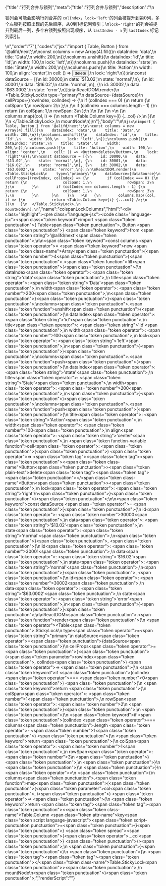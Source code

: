 {"title":"行列合并与锁列","meta":{"title":"行列合并与锁列","description":"\n<p>锁列会可能会影响行列合并的 <code>colIndex</code>，<code>lock=&#39;left&#39;</code>的列会被提升到第0列，多个左锁列按照出现的先后顺序，从0到1标记列索引；\n<code>lock=&#39;right&#39;</code>的列会被提升到最后一列，多个右锁列按照出现顺序，从 <code>lastIndex - n</code> 到 <code>lastIndex</code> 标记列索引。</p>\n","order":"7"},"codes":{"jsx":"import { Table, Button } from '@alifd/next';\n\nconst columns = new Array(4).fill({\n    dataIndex: 'data',\n    title: 'Data',\n    width: 200,\n});\ncolumns.unshift({\n    dataIndex: 'id',\n    title: 'Id',\n    width: 100,\n    lock: 'left',\n});\ncolumns.push({\n    dataIndex: 'state',\n    title: 'State',\n    width: 200,\n});\ncolumns.push({\n    title: 'Action',\n    width: 100,\n    align: 'center',\n    cell: () => <Button>delete</Button>,\n    lock: 'right'\n});\n\nconst dataSource = [{\n    id: 30000,\n    data: '$13.02',\n    state: 'normal',\n}, {\n    id: 30001,\n    data: '$16.02',\n    state: 'normal',\n}, {\n    id: 30002,\n    data: '$63.0002',\n    state: 'error',\n}];\n\nReactDOM.render(\n  <Table.StickyLock\n    type=\"primary\"\n    dataSource={dataSource}\n    cellProps={(rowIndex, colIndex) => {\n        if (colIndex === 0) {\n            return {\n                colSpan: 1,\n                rowSpan: 2\n            };\n        }\n        if (colIndex === columns.length - 1) {\n            return {\n                colSpan: 1,\n                rowSpan: 3\n            };\n        }\n      }\n    }\n   >\n   {\n        columns.map((col, i) => {\n            return <Table.Column key={i} {...col} />;\n        })\n   }\n  </Table.StickyLock>,\n  mountNode\n);\n"},"body":"\n\n````jsx\nimport { Table, Button } from '@alifd/next';\n\nconst columns = new Array(4).fill({\n    dataIndex: 'data',\n    title: 'Data',\n    width: 200,\n});\ncolumns.unshift({\n    dataIndex: 'id',\n    title: 'Id',\n    width: 100,\n    lock: 'left',\n});\ncolumns.push({\n    dataIndex: 'state',\n    title: 'State',\n    width: 200,\n});\ncolumns.push({\n    title: 'Action',\n    width: 100,\n    align: 'center',\n    cell: () => <Button>delete</Button>,\n    lock: 'right'\n});\n\nconst dataSource = [{\n    id: 30000,\n    data: '$13.02',\n    state: 'normal',\n}, {\n    id: 30001,\n    data: '$16.02',\n    state: 'normal',\n}, {\n    id: 30002,\n    data: '$63.0002',\n    state: 'error',\n}];\n\nReactDOM.render(\n  <Table.StickyLock\n    type=\"primary\"\n    dataSource={dataSource}\n    cellProps={(rowIndex, colIndex) => {\n        if (colIndex === 0) {\n            return {\n                colSpan: 1,\n                rowSpan: 2\n            };\n        }\n        if (colIndex === columns.length - 1) {\n            return {\n                colSpan: 1,\n                rowSpan: 3\n            };\n        }\n      }\n    }\n   >\n   {\n        columns.map((col, i) => {\n            return <Table.Column key={i} {...col} />;\n        })\n   }\n  </Table.StickyLock>,\n  mountNode\n);\n````","name":"colspanLockColumns","html":"<script>(function(){'use strict';\n\nvar _extends = Object.assign || function (target) { for (var i = 1; i < arguments.length; i++) { var source = arguments[i]; for (var key in source) { if (Object.prototype.hasOwnProperty.call(source, key)) { target[key] = source[key]; } } } return target; };\n\nvar _next = require('@alifd/next');\n\nvar columns = new Array(4).fill({\n    dataIndex: 'data',\n    title: 'Data',\n    width: 200\n});\ncolumns.unshift({\n    dataIndex: 'id',\n    title: 'Id',\n    width: 100,\n    lock: 'left'\n});\ncolumns.push({\n    dataIndex: 'state',\n    title: 'State',\n    width: 200\n});\ncolumns.push({\n    title: 'Action',\n    width: 100,\n    align: 'center',\n    cell: function cell() {\n        return React.createElement(\n            _next.Button,\n            null,\n            'delete'\n        );\n    },\n    lock: 'right'\n});\n\nvar dataSource = [{\n    id: 30000,\n    data: '$13.02',\n    state: 'normal'\n}, {\n    id: 30001,\n    data: '$16.02',\n    state: 'normal'\n}, {\n    id: 30002,\n    data: '$63.0002',\n    state: 'error'\n}];\n\nReactDOM.render(React.createElement(\n    _next.Table.StickyLock,\n    {\n        type: 'primary',\n        dataSource: dataSource,\n        cellProps: function cellProps(rowIndex, colIndex) {\n            if (colIndex === 0) {\n                return {\n                    colSpan: 1,\n                    rowSpan: 2\n                };\n            }\n            if (colIndex === columns.length - 1) {\n                return {\n                    colSpan: 1,\n                    rowSpan: 3\n                };\n            }\n        }\n    },\n    columns.map(function (col, i) {\n        return React.createElement(_next.Table.Column, _extends({ key: i }, col));\n    })\n), mountNode);})()</script><div class=\"highlight\"><pre class=\"language-jsx\"><code class=\"language-jsx\"><span class=\"token keyword\">import</span> <span class=\"token punctuation\">{</span> Table<span class=\"token punctuation\">,</span> Button <span class=\"token punctuation\">}</span> <span class=\"token keyword\">from</span> <span class=\"token string\">'@alifd/next'</span><span class=\"token punctuation\">;</span>\n\n<span class=\"token keyword\">const</span> columns <span class=\"token operator\">=</span> <span class=\"token keyword\">new</span> <span class=\"token class-name\">Array</span><span class=\"token punctuation\">(</span><span class=\"token number\">4</span><span class=\"token punctuation\">)</span><span class=\"token punctuation\">.</span><span class=\"token function\">fill</span><span class=\"token punctuation\">(</span><span class=\"token punctuation\">{</span>\n    dataIndex<span class=\"token operator\">:</span> <span class=\"token string\">'data'</span><span class=\"token punctuation\">,</span>\n    title<span class=\"token operator\">:</span> <span class=\"token string\">'Data'</span><span class=\"token punctuation\">,</span>\n    width<span class=\"token operator\">:</span> <span class=\"token number\">200</span><span class=\"token punctuation\">,</span>\n<span class=\"token punctuation\">}</span><span class=\"token punctuation\">)</span><span class=\"token punctuation\">;</span>\ncolumns<span class=\"token punctuation\">.</span><span class=\"token function\">unshift</span><span class=\"token punctuation\">(</span><span class=\"token punctuation\">{</span>\n    dataIndex<span class=\"token operator\">:</span> <span class=\"token string\">'id'</span><span class=\"token punctuation\">,</span>\n    title<span class=\"token operator\">:</span> <span class=\"token string\">'Id'</span><span class=\"token punctuation\">,</span>\n    width<span class=\"token operator\">:</span> <span class=\"token number\">100</span><span class=\"token punctuation\">,</span>\n    lock<span class=\"token operator\">:</span> <span class=\"token string\">'left'</span><span class=\"token punctuation\">,</span>\n<span class=\"token punctuation\">}</span><span class=\"token punctuation\">)</span><span class=\"token punctuation\">;</span>\ncolumns<span class=\"token punctuation\">.</span><span class=\"token function\">push</span><span class=\"token punctuation\">(</span><span class=\"token punctuation\">{</span>\n    dataIndex<span class=\"token operator\">:</span> <span class=\"token string\">'state'</span><span class=\"token punctuation\">,</span>\n    title<span class=\"token operator\">:</span> <span class=\"token string\">'State'</span><span class=\"token punctuation\">,</span>\n    width<span class=\"token operator\">:</span> <span class=\"token number\">200</span><span class=\"token punctuation\">,</span>\n<span class=\"token punctuation\">}</span><span class=\"token punctuation\">)</span><span class=\"token punctuation\">;</span>\ncolumns<span class=\"token punctuation\">.</span><span class=\"token function\">push</span><span class=\"token punctuation\">(</span><span class=\"token punctuation\">{</span>\n    title<span class=\"token operator\">:</span> <span class=\"token string\">'Action'</span><span class=\"token punctuation\">,</span>\n    width<span class=\"token operator\">:</span> <span class=\"token number\">100</span><span class=\"token punctuation\">,</span>\n    align<span class=\"token operator\">:</span> <span class=\"token string\">'center'</span><span class=\"token punctuation\">,</span>\n    <span class=\"token function-variable function\">cell</span><span class=\"token operator\">:</span> <span class=\"token punctuation\">(</span><span class=\"token punctuation\">)</span> <span class=\"token operator\">=></span> <span class=\"token tag\"><span class=\"token tag\"><span class=\"token punctuation\">&lt;</span><span class=\"token class-name\">Button</span></span><span class=\"token punctuation\">></span></span><span class=\"token plain-text\">delete</span><span class=\"token tag\"><span class=\"token tag\"><span class=\"token punctuation\">&lt;/</span><span class=\"token class-name\">Button</span></span><span class=\"token punctuation\">></span></span><span class=\"token punctuation\">,</span>\n    lock<span class=\"token operator\">:</span> <span class=\"token string\">'right'</span>\n<span class=\"token punctuation\">}</span><span class=\"token punctuation\">)</span><span class=\"token punctuation\">;</span>\n\n<span class=\"token keyword\">const</span> dataSource <span class=\"token operator\">=</span> <span class=\"token punctuation\">[</span><span class=\"token punctuation\">{</span>\n    id<span class=\"token operator\">:</span> <span class=\"token number\">30000</span><span class=\"token punctuation\">,</span>\n    data<span class=\"token operator\">:</span> <span class=\"token string\">'$13.02'</span><span class=\"token punctuation\">,</span>\n    state<span class=\"token operator\">:</span> <span class=\"token string\">'normal'</span><span class=\"token punctuation\">,</span>\n<span class=\"token punctuation\">}</span><span class=\"token punctuation\">,</span> <span class=\"token punctuation\">{</span>\n    id<span class=\"token operator\">:</span> <span class=\"token number\">30001</span><span class=\"token punctuation\">,</span>\n    data<span class=\"token operator\">:</span> <span class=\"token string\">'$16.02'</span><span class=\"token punctuation\">,</span>\n    state<span class=\"token operator\">:</span> <span class=\"token string\">'normal'</span><span class=\"token punctuation\">,</span>\n<span class=\"token punctuation\">}</span><span class=\"token punctuation\">,</span> <span class=\"token punctuation\">{</span>\n    id<span class=\"token operator\">:</span> <span class=\"token number\">30002</span><span class=\"token punctuation\">,</span>\n    data<span class=\"token operator\">:</span> <span class=\"token string\">'$63.0002'</span><span class=\"token punctuation\">,</span>\n    state<span class=\"token operator\">:</span> <span class=\"token string\">'error'</span><span class=\"token punctuation\">,</span>\n<span class=\"token punctuation\">}</span><span class=\"token punctuation\">]</span><span class=\"token punctuation\">;</span>\n\nReactDOM<span class=\"token punctuation\">.</span><span class=\"token function\">render</span><span class=\"token punctuation\">(</span>\n  <span class=\"token operator\">&lt;</span>Table<span class=\"token punctuation\">.</span>StickyLock\n    type<span class=\"token operator\">=</span><span class=\"token string\">\"primary\"</span>\n    dataSource<span class=\"token operator\">=</span><span class=\"token punctuation\">{</span>dataSource<span class=\"token punctuation\">}</span>\n    cellProps<span class=\"token operator\">=</span><span class=\"token punctuation\">{</span><span class=\"token punctuation\">(</span><span class=\"token parameter\">rowIndex<span class=\"token punctuation\">,</span> colIndex</span><span class=\"token punctuation\">)</span> <span class=\"token operator\">=></span> <span class=\"token punctuation\">{</span>\n        <span class=\"token keyword\">if</span> <span class=\"token punctuation\">(</span>colIndex <span class=\"token operator\">===</span> <span class=\"token number\">0</span><span class=\"token punctuation\">)</span> <span class=\"token punctuation\">{</span>\n            <span class=\"token keyword\">return</span> <span class=\"token punctuation\">{</span>\n                colSpan<span class=\"token operator\">:</span> <span class=\"token number\">1</span><span class=\"token punctuation\">,</span>\n                rowSpan<span class=\"token operator\">:</span> <span class=\"token number\">2</span>\n            <span class=\"token punctuation\">}</span><span class=\"token punctuation\">;</span>\n        <span class=\"token punctuation\">}</span>\n        <span class=\"token keyword\">if</span> <span class=\"token punctuation\">(</span>colIndex <span class=\"token operator\">===</span> columns<span class=\"token punctuation\">.</span>length <span class=\"token operator\">-</span> <span class=\"token number\">1</span><span class=\"token punctuation\">)</span> <span class=\"token punctuation\">{</span>\n            <span class=\"token keyword\">return</span> <span class=\"token punctuation\">{</span>\n                colSpan<span class=\"token operator\">:</span> <span class=\"token number\">1</span><span class=\"token punctuation\">,</span>\n                rowSpan<span class=\"token operator\">:</span> <span class=\"token number\">3</span>\n            <span class=\"token punctuation\">}</span><span class=\"token punctuation\">;</span>\n        <span class=\"token punctuation\">}</span>\n      <span class=\"token punctuation\">}</span>\n    <span class=\"token punctuation\">}</span>\n   <span class=\"token operator\">></span>\n   <span class=\"token punctuation\">{</span>\n        columns<span class=\"token punctuation\">.</span><span class=\"token function\">map</span><span class=\"token punctuation\">(</span><span class=\"token punctuation\">(</span><span class=\"token parameter\">col<span class=\"token punctuation\">,</span> i</span><span class=\"token punctuation\">)</span> <span class=\"token operator\">=></span> <span class=\"token punctuation\">{</span>\n            <span class=\"token keyword\">return</span> <span class=\"token tag\"><span class=\"token tag\"><span class=\"token punctuation\">&lt;</span><span class=\"token class-name\">Table.Column</span></span> <span class=\"token attr-name\">key</span><span class=\"token script language-javascript\"><span class=\"token script-punctuation punctuation\">=</span><span class=\"token punctuation\">{</span>i<span class=\"token punctuation\">}</span></span> <span class=\"token spread\"><span class=\"token punctuation\">{</span><span class=\"token operator\">...</span>col<span class=\"token punctuation\">}</span></span> <span class=\"token punctuation\">/></span></span><span class=\"token punctuation\">;</span>\n        <span class=\"token punctuation\">}</span><span class=\"token punctuation\">)</span>\n   <span class=\"token punctuation\">}</span>\n  <span class=\"token tag\"><span class=\"token tag\"><span class=\"token punctuation\">&lt;/</span><span class=\"token class-name\">Table.StickyLock</span></span><span class=\"token punctuation\">></span></span><span class=\"token punctuation\">,</span>\n  mountNode\n<span class=\"token punctuation\">)</span><span class=\"token punctuation\">;</span></code></pre></div>","renderScript":"<script>(function(){'use strict';\n\nvar _createClass = function () { function defineProperties(target, props) { for (var i = 0; i < props.length; i++) { var descriptor = props[i]; descriptor.enumerable = descriptor.enumerable || false; descriptor.configurable = true; if (\"value\" in descriptor) descriptor.writable = true; Object.defineProperty(target, descriptor.key, descriptor); } } return function (Constructor, protoProps, staticProps) { if (protoProps) defineProperties(Constructor.prototype, protoProps); if (staticProps) defineProperties(Constructor, staticProps); return Constructor; }; }();\n\nvar _extends = Object.assign || function (target) { for (var i = 1; i < arguments.length; i++) { var source = arguments[i]; for (var key in source) { if (Object.prototype.hasOwnProperty.call(source, key)) { target[key] = source[key]; } } } return target; };\n\nvar _reactLive = require('react-live');\n\nvar _next = require('@alifd/next');\n\nfunction _classCallCheck(instance, Constructor) { if (!(instance instanceof Constructor)) { throw new TypeError(\"Cannot call a class as a function\"); } }\n\nfunction _possibleConstructorReturn(self, call) { if (!self) { throw new ReferenceError(\"this hasn't been initialised - super() hasn't been called\"); } return call && (typeof call === \"object\" || typeof call === \"function\") ? call : self; }\n\nfunction _inherits(subClass, superClass) { if (typeof superClass !== \"function\" && superClass !== null) { throw new TypeError(\"Super expression must either be null or a function, not \" + typeof superClass); } subClass.prototype = Object.create(superClass && superClass.prototype, { constructor: { value: subClass, enumerable: false, writable: true, configurable: true } }); if (superClass) Object.setPrototypeOf ? Object.setPrototypeOf(subClass, superClass) : subClass.__proto__ = superClass; }\n\nwindow.demoNames.push('colspanLockColumns');\n\n\nwindow.colspanLockColumnsRenderScript = function colspanLockColumnsRenderScript(liveDemo) {\n    var mountNode = document.getElementById('colspanLockColumns-mount');\n    if (liveDemo === \"false\") {\n        document.getElementById('colspanLockColumns-body').innerHTML = '<pre class=\"language-jsx\"><code class=\"language-jsx\"><span class=\"token keyword\">import</span> <span class=\"token punctuation\">{</span> Table<span class=\"token punctuation\">,</span> Button <span class=\"token punctuation\">}</span> <span class=\"token keyword\">from</span> <span class=\"token string\">\\'@alifd/next\\'</span><span class=\"token punctuation\">;</span>\\n\\n<span class=\"token keyword\">const</span> columns <span class=\"token operator\">=</span> <span class=\"token keyword\">new</span> <span class=\"token class-name\">Array</span><span class=\"token punctuation\">(</span><span class=\"token number\">4</span><span class=\"token punctuation\">)</span><span class=\"token punctuation\">.</span><span class=\"token function\">fill</span><span class=\"token punctuation\">(</span><span class=\"token punctuation\">{</span>\\n    dataIndex<span class=\"token operator\">:</span> <span class=\"token string\">\\'data\\'</span><span class=\"token punctuation\">,</span>\\n    title<span class=\"token operator\">:</span> <span class=\"token string\">\\'Data\\'</span><span class=\"token punctuation\">,</span>\\n    width<span class=\"token operator\">:</span> <span class=\"token number\">200</span><span class=\"token punctuation\">,</span>\\n<span class=\"token punctuation\">}</span><span class=\"token punctuation\">)</span><span class=\"token punctuation\">;</span>\\ncolumns<span class=\"token punctuation\">.</span><span class=\"token function\">unshift</span><span class=\"token punctuation\">(</span><span class=\"token punctuation\">{</span>\\n    dataIndex<span class=\"token operator\">:</span> <span class=\"token string\">\\'id\\'</span><span class=\"token punctuation\">,</span>\\n    title<span class=\"token operator\">:</span> <span class=\"token string\">\\'Id\\'</span><span class=\"token punctuation\">,</span>\\n    width<span class=\"token operator\">:</span> <span class=\"token number\">100</span><span class=\"token punctuation\">,</span>\\n    lock<span class=\"token operator\">:</span> <span class=\"token string\">\\'left\\'</span><span class=\"token punctuation\">,</span>\\n<span class=\"token punctuation\">}</span><span class=\"token punctuation\">)</span><span class=\"token punctuation\">;</span>\\ncolumns<span class=\"token punctuation\">.</span><span class=\"token function\">push</span><span class=\"token punctuation\">(</span><span class=\"token punctuation\">{</span>\\n    dataIndex<span class=\"token operator\">:</span> <span class=\"token string\">\\'state\\'</span><span class=\"token punctuation\">,</span>\\n    title<span class=\"token operator\">:</span> <span class=\"token string\">\\'State\\'</span><span class=\"token punctuation\">,</span>\\n    width<span class=\"token operator\">:</span> <span class=\"token number\">200</span><span class=\"token punctuation\">,</span>\\n<span class=\"token punctuation\">}</span><span class=\"token punctuation\">)</span><span class=\"token punctuation\">;</span>\\ncolumns<span class=\"token punctuation\">.</span><span class=\"token function\">push</span><span class=\"token punctuation\">(</span><span class=\"token punctuation\">{</span>\\n    title<span class=\"token operator\">:</span> <span class=\"token string\">\\'Action\\'</span><span class=\"token punctuation\">,</span>\\n    width<span class=\"token operator\">:</span> <span class=\"token number\">100</span><span class=\"token punctuation\">,</span>\\n    align<span class=\"token operator\">:</span> <span class=\"token string\">\\'center\\'</span><span class=\"token punctuation\">,</span>\\n    <span class=\"token function-variable function\">cell</span><span class=\"token operator\">:</span> <span class=\"token punctuation\">(</span><span class=\"token punctuation\">)</span> <span class=\"token operator\">=></span> <span class=\"token tag\"><span class=\"token tag\"><span class=\"token punctuation\">&lt;</span><span class=\"token class-name\">Button</span></span><span class=\"token punctuation\">></span></span><span class=\"token plain-text\">delete</span><span class=\"token tag\"><span class=\"token tag\"><span class=\"token punctuation\">&lt;/</span><span class=\"token class-name\">Button</span></span><span class=\"token punctuation\">></span></span><span class=\"token punctuation\">,</span>\\n    lock<span class=\"token operator\">:</span> <span class=\"token string\">\\'right\\'</span>\\n<span class=\"token punctuation\">}</span><span class=\"token punctuation\">)</span><span class=\"token punctuation\">;</span>\\n\\n<span class=\"token keyword\">const</span> dataSource <span class=\"token operator\">=</span> <span class=\"token punctuation\">[</span><span class=\"token punctuation\">{</span>\\n    id<span class=\"token operator\">:</span> <span class=\"token number\">30000</span><span class=\"token punctuation\">,</span>\\n    data<span class=\"token operator\">:</span> <span class=\"token string\">\\'{dollar}13.02\\'</span><span class=\"token punctuation\">,</span>\\n    state<span class=\"token operator\">:</span> <span class=\"token string\">\\'normal\\'</span><span class=\"token punctuation\">,</span>\\n<span class=\"token punctuation\">}</span><span class=\"token punctuation\">,</span> <span class=\"token punctuation\">{</span>\\n    id<span class=\"token operator\">:</span> <span class=\"token number\">30001</span><span class=\"token punctuation\">,</span>\\n    data<span class=\"token operator\">:</span> <span class=\"token string\">\\'{dollar}16.02\\'</span><span class=\"token punctuation\">,</span>\\n    state<span class=\"token operator\">:</span> <span class=\"token string\">\\'normal\\'</span><span class=\"token punctuation\">,</span>\\n<span class=\"token punctuation\">}</span><span class=\"token punctuation\">,</span> <span class=\"token punctuation\">{</span>\\n    id<span class=\"token operator\">:</span> <span class=\"token number\">30002</span><span class=\"token punctuation\">,</span>\\n    data<span class=\"token operator\">:</span> <span class=\"token string\">\\'{dollar}63.0002\\'</span><span class=\"token punctuation\">,</span>\\n    state<span class=\"token operator\">:</span> <span class=\"token string\">\\'error\\'</span><span class=\"token punctuation\">,</span>\\n<span class=\"token punctuation\">}</span><span class=\"token punctuation\">]</span><span class=\"token punctuation\">;</span>\\n\\nReactDOM<span class=\"token punctuation\">.</span><span class=\"token function\">render</span><span class=\"token punctuation\">(</span>\\n  <span class=\"token operator\">&lt;</span>Table<span class=\"token punctuation\">.</span>StickyLock\\n    type<span class=\"token operator\">=</span><span class=\"token string\">\"primary\"</span>\\n    dataSource<span class=\"token operator\">=</span><span class=\"token punctuation\">{</span>dataSource<span class=\"token punctuation\">}</span>\\n    cellProps<span class=\"token operator\">=</span><span class=\"token punctuation\">{</span><span class=\"token punctuation\">(</span><span class=\"token parameter\">rowIndex<span class=\"token punctuation\">,</span> colIndex</span><span class=\"token punctuation\">)</span> <span class=\"token operator\">=></span> <span class=\"token punctuation\">{</span>\\n        <span class=\"token keyword\">if</span> <span class=\"token punctuation\">(</span>colIndex <span class=\"token operator\">===</span> <span class=\"token number\">0</span><span class=\"token punctuation\">)</span> <span class=\"token punctuation\">{</span>\\n            <span class=\"token keyword\">return</span> <span class=\"token punctuation\">{</span>\\n                colSpan<span class=\"token operator\">:</span> <span class=\"token number\">1</span><span class=\"token punctuation\">,</span>\\n                rowSpan<span class=\"token operator\">:</span> <span class=\"token number\">2</span>\\n            <span class=\"token punctuation\">}</span><span class=\"token punctuation\">;</span>\\n        <span class=\"token punctuation\">}</span>\\n        <span class=\"token keyword\">if</span> <span class=\"token punctuation\">(</span>colIndex <span class=\"token operator\">===</span> columns<span class=\"token punctuation\">.</span>length <span class=\"token operator\">-</span> <span class=\"token number\">1</span><span class=\"token punctuation\">)</span> <span class=\"token punctuation\">{</span>\\n            <span class=\"token keyword\">return</span> <span class=\"token punctuation\">{</span>\\n                colSpan<span class=\"token operator\">:</span> <span class=\"token number\">1</span><span class=\"token punctuation\">,</span>\\n                rowSpan<span class=\"token operator\">:</span> <span class=\"token number\">3</span>\\n            <span class=\"token punctuation\">}</span><span class=\"token punctuation\">;</span>\\n        <span class=\"token punctuation\">}</span>\\n      <span class=\"token punctuation\">}</span>\\n    <span class=\"token punctuation\">}</span>\\n   <span class=\"token operator\">></span>\\n   <span class=\"token punctuation\">{</span>\\n        columns<span class=\"token punctuation\">.</span><span class=\"token function\">map</span><span class=\"token punctuation\">(</span><span class=\"token punctuation\">(</span><span class=\"token parameter\">col<span class=\"token punctuation\">,</span> i</span><span class=\"token punctuation\">)</span> <span class=\"token operator\">=></span> <span class=\"token punctuation\">{</span>\\n            <span class=\"token keyword\">return</span> <span class=\"token tag\"><span class=\"token tag\"><span class=\"token punctuation\">&lt;</span><span class=\"token class-name\">Table.Column</span></span> <span class=\"token attr-name\">key</span><span class=\"token script language-javascript\"><span class=\"token script-punctuation punctuation\">=</span><span class=\"token punctuation\">{</span>i<span class=\"token punctuation\">}</span></span> <span class=\"token spread\"><span class=\"token punctuation\">{</span><span class=\"token operator\">...</span>col<span class=\"token punctuation\">}</span></span> <span class=\"token punctuation\">/></span></span><span class=\"token punctuation\">;</span>\\n        <span class=\"token punctuation\">}</span><span class=\"token punctuation\">)</span>\\n   <span class=\"token punctuation\">}</span>\\n  <span class=\"token tag\"><span class=\"token tag\"><span class=\"token punctuation\">&lt;/</span><span class=\"token class-name\">Table.StickyLock</span></span><span class=\"token punctuation\">></span></span><span class=\"token punctuation\">,</span>\\n  mountNode\\n<span class=\"token punctuation\">)</span><span class=\"token punctuation\">;</span>\\n</code></pre>\\n'.replace(/{backquote}/g, '`').replace(/{dollar}/g, '$');\n\n        var columns = new Array(4).fill({\n            dataIndex: 'data',\n            title: 'Data',\n            width: 200\n        });\n        columns.unshift({\n            dataIndex: 'id',\n            title: 'Id',\n            width: 100,\n            lock: 'left'\n        });\n        columns.push({\n            dataIndex: 'state',\n            title: 'State',\n            width: 200\n        });\n        columns.push({\n            title: 'Action',\n            width: 100,\n            align: 'center',\n            cell: function cell() {\n                return React.createElement(\n                    _next.Button,\n                    null,\n                    'delete'\n                );\n            },\n            lock: 'right'\n        });\n\n        var dataSource = [{\n            id: 30000,\n            data: '$13.02',\n            state: 'normal'\n        }, {\n            id: 30001,\n            data: '$16.02',\n            state: 'normal'\n        }, {\n            id: 30002,\n            data: '$63.0002',\n            state: 'error'\n        }];\n\n        ReactDOM.render(React.createElement(\n            _next.Table.StickyLock,\n            {\n                type: 'primary',\n                dataSource: dataSource,\n                cellProps: function cellProps(rowIndex, colIndex) {\n                    if (colIndex === 0) {\n                        return {\n                            colSpan: 1,\n                            rowSpan: 2\n                        };\n                    }\n                    if (colIndex === columns.length - 1) {\n                        return {\n                            colSpan: 1,\n                            rowSpan: 3\n                        };\n                    }\n                }\n            },\n            columns.map(function (col, i) {\n                return React.createElement(_next.Table.Column, _extends({ key: i }, col));\n            })\n        ), mountNode);\n\n        return;\n    }\n\n    var colspanLockColumnsLiveScript = 'const columns = new Array(4).fill({\\n  dataIndex: \"data\",\\n  title: \"Data\",\\n  width: 200\\n});\\ncolumns.unshift({\\n  dataIndex: \"id\",\\n  title: \"Id\",\\n  width: 100,\\n  lock: \"left\"\\n});\\ncolumns.push({\\n  dataIndex: \"state\",\\n  title: \"State\",\\n  width: 200\\n});\\ncolumns.push({\\n  title: \"Action\",\\n  width: 100,\\n  align: \"center\",\\n  cell: () => <Button>delete</Button>,\\n  lock: \"right\"\\n});\\n\\nconst dataSource = [\\n  {\\n    id: 30000,\\n    data: \"$13.02\",\\n    state: \"normal\"\\n  },\\n  {\\n    id: 30001,\\n    data: \"$16.02\",\\n    state: \"normal\"\\n  },\\n  {\\n    id: 30002,\\n    data: \"$63.0002\",\\n    state: \"error\"\\n  }\\n];\\n\\nReactDOM.render(\\n  <Table.StickyLock\\n    type=\"primary\"\\n    dataSource={dataSource}\\n    cellProps={(rowIndex, colIndex) => {\\n      if (colIndex === 0) {\\n        return {\\n          colSpan: 1,\\n          rowSpan: 2\\n        };\\n      }\\n      if (colIndex === columns.length - 1) {\\n        return {\\n          colSpan: 1,\\n          rowSpan: 3\\n        };\\n      }\\n    }}\\n  >\\n    {columns.map((col, i) => {\\n      return <Table.Column key={i} {...col} />;\\n    })}\\n  </Table.StickyLock>,\\n  mountNode\\n);';\n    var emptyTheme = {\n        plain: {},\n        styles: [{\n            types: [],\n            styles: {}\n        }]\n    };\n\n    function renderAfter() {\n        ReactDOM.render(React.createElement(\n            _next.Balloon.Tooltip,\n            {\n                align: 't',\n                style: { maxWidth: 320 },\n                trigger: React.createElement('div', {\n                    dangerouslySetInnerHTML: {\n                        __html: '<pre class=\"language-jsx\"><code class=\"language-jsx\"><span class=\"token keyword\">import</span> <span class=\"token punctuation\">{</span> Table<span class=\"token punctuation\">,</span> Button <span class=\"token punctuation\">}</span> <span class=\"token keyword\">from</span> <span class=\"token string\">\\'@alifd/next\\'</span><span class=\"token punctuation\">;</span>\\n</code></pre>\\n'\n                    }\n                })\n            },\n            '\\u7F16\\u8F91\\u6A21\\u5F0F\\u6682\\u4E0D\\u652F\\u6301\\u4FEE\\u6539\\u4F9D\\u8D56\\u5F15\\u5165'\n        ), document.getElementById('colspanLockColumns-live-import'));\n    }\n\n    var LiveRenderer = function (_React$Component) {\n        _inherits(LiveRenderer, _React$Component);\n\n        function LiveRenderer(props) {\n            _classCallCheck(this, LiveRenderer);\n\n            var _this = _possibleConstructorReturn(this, (LiveRenderer.__proto__ || Object.getPrototypeOf(LiveRenderer)).call(this, props));\n\n            _this.onBlur = function () {\n                var time = new Date().getTime();\n                window.top.postMessage({\n                    type: 'ReactLiveEdit',\n                    from: 'demo',\n                    body: { name: 'colspanLockColumns', component: 'Table', time: time }\n                }, '*');\n            };\n\n            return _this;\n        }\n\n        _createClass(LiveRenderer, [{\n            key: 'componentDidMount',\n            value: function componentDidMount() {\n                renderAfter();\n            }\n        }, {\n            key: 'render',\n            value: function render() {\n                return React.createElement(\n                    _reactLive.LiveProvider,\n                    {\n                        code: colspanLockColumnsLiveScript,\n                        scope: { Table: _next.Table, Button: _next.Button, mountNode: mountNode },\n                        noInline: true },\n                    React.createElement(\n                        'div',\n                        { id: 'colspanLockColumns-live-editor' },\n                        React.createElement(_reactLive.LiveError, { id: 'colspanLockColumns-live-error', className: 'react-live-error' }),\n                        React.createElement('div', { id: 'colspanLockColumns-live-import' }),\n                        React.createElement(\n                            'div',\n                            { id: 'colspanLockColumns-live-body', className: 'react-live-body' },\n                            React.createElement(_reactLive.LiveEditor, { theme: emptyTheme, onBlur: this.onBlur })\n                        ),\n                        React.createElement('div', { id: 'colspanLockColumns-live-css' })\n                    ),\n                    React.createElement(_reactLive.LivePreview, null)\n                );\n            }\n        }]);\n\n        return LiveRenderer;\n    }(React.Component);\n\n    ReactDOM.render(React.createElement(LiveRenderer, null), document.getElementById('colspanLockColumns-body'));\n    return;\n};\n\nwindow.renderFuncs.push(colspanLockColumnsRenderScript);\n\nfunction onRiddleOrCodePenClick(type) {\n    var time = new Date().getTime();\n    window.top.postMessage({\n        type: 'RiddleOrCodePenClick',\n        from: 'demo',\n        body: { name: 'colspanLockColumns', component: 'Table', type: type, time: time }\n    }, '*');\n}\nReactDOM.render(React.createElement(\n    _next.Balloon.Tooltip,\n    {\n        align: 'b',\n        style: { maxWidth: 400 },\n        trigger: React.createElement(\n            'span',\n            { role: 'img', className: 'op-icon', onClick: function onClick() {\n                    return onRiddleOrCodePenClick('CodePen');\n                } },\n            React.createElement(\n                'svg',\n                { viewBox: '0 0 20 20', fill: 'currentColor' },\n                React.createElement('path', {\n                    d: 'M17.7207447,7.0537234 L10.2739362,2.0893617 C10.0952128,1.97021277 9.86223404,1.97021277 9.68404255,2.0893617 L2.23723404,7.0537234 C2.0893617,7.15212766 2.00053191,7.31861702 2.00053191,7.4962766 L2.00053191,12.4606383 C2.00053191,12.6382979 2.0893617,12.8047872 2.23723404,12.9031915 L9.68404255,17.8675532 C9.77340426,17.9271277 9.87606383,17.9569149 9.97925532,17.9569149 C10.0824468,17.9569149 10.1851064,17.9271277 10.2744681,17.8675532 L17.7212766,12.9031915 C17.8691489,12.8047872 17.9579787,12.6382979 17.9579787,12.4606383 L17.9579787,7.4962766 C17.9579787,7.31861702 17.8691489,7.15212766 17.7212766,7.0537234 L17.7207447,7.0537234 Z M9.9787234,11.8218085 L7.2143617,9.9787234 L9.9787234,8.1356383 L12.7430851,9.9787234 L9.9787234,11.8218085 Z M10.5106383,7.21170213 L10.5106383,3.52553191 L16.4664894,7.4962766 L13.7021277,9.3393617 L10.5106383,7.21170213 Z M9.44680851,7.21170213 L6.25531915,9.3393617 L3.49095745,7.4962766 L9.44680851,3.52553191 L9.44680851,7.21170213 Z M5.2962766,9.9787234 L3.06382979,11.4670213 L3.06382979,8.49042553 L5.2962766,9.9787234 Z M6.25531915,10.6180851 L9.44680851,12.7457447 L9.44680851,16.4319149 L3.49095745,12.4611702 L6.25531915,10.6180851 Z M10.5106383,12.7457447 L13.7021277,10.6180851 L16.4664894,12.4611702 L10.5106383,16.4319149 L10.5106383,12.7457447 Z M14.6611702,9.9787234 L16.893617,8.49042553 L16.893617,11.4670213 L14.6611702,9.9787234 Z' })\n            )\n        ) },\n    React.createElement(\n        'span',\n        null,\n        '\\u5728CodePen\\u4E2D\\u6253\\u5F00'\n    )\n), document.getElementById('colspanLockColumns-CodePen'));\nReactDOM.render(React.createElement(\n    _next.Balloon.Tooltip,\n    {\n        align: 'b',\n        style: { maxWidth: 400 },\n        trigger: React.createElement(\n            'span',\n            { role: 'img', className: 'op-icon', onClick: function onClick() {\n                    return onRiddleOrCodePenClick('Riddle');\n                } },\n            React.createElement(\n                'svg',\n                { viewBox: '0 0 20 20', fill: 'currentColor' },\n                React.createElement('path', {\n                    d: 'M12.0135981,2 C14.9585189,2 17.345849,4.38716704 17.345849,7.33333333 C17.345849,9.38478693 16.1882418,11.1657179 14.4903288,12.0578577 L17.2084049,16.7658872 C17.2378708,16.8169235 17.2591949,16.8704263 17.2727803,16.9248914 C17.3474476,17.0262914 17.3916465,17.1520943 17.3916465,17.2882205 C17.3916465,17.628088 17.1161295,17.9036051 16.7762619,17.9036051 L2.81174505,17.9048498 C2.75007855,17.9255976 2.68404472,17.9368421 2.61538462,17.9368421 C2.27551708,17.9368421 2,17.661325 2,17.3214575 L2,4.90050552 C2,4.44767651 2.36696407,4.08058607 2.8201909,4.08058607 L2.8201909,4.08058607 L4.598,4.08 L4.59829061,3.64037695 C4.59829061,2.78210363 5.25867561,2.07778272 6.09736436,2.00602116 L6.23871411,2 Z M11.9839597,3.23076923 L6.23745245,3.23076923 C6.01143198,3.23076923 5.82905984,3.41419855 5.82905984,3.64047008 L5.82905984,3.64047008 L5.829,4.08 L11.5615101,4.08058607 C13.3089935,4.08058607 14.7370181,5.4476011 14.8334247,7.17082808 L14.8386124,7.35677655 C14.8386124,9.16616658 13.3721154,10.632967 11.5615101,10.632967 L11.5615101,10.632967 L10.299,10.632 L12.6155561,14.6429723 C12.7020335,14.7927556 12.7183875,14.9637818 12.6748043,15.1180362 C12.6779184,15.1342067 12.6786336,15.1513556 12.6786336,15.1686715 C12.6786336,15.508539 12.4031165,15.7840561 12.063249,15.7840561 L5.39477011,15.7840561 C5.33908357,15.7840561 5.28512459,15.7766596 5.23382202,15.7627953 L5.21367522,15.7639098 L5.21367522,15.7639098 C4.87380768,15.7639098 4.59829061,15.4883927 4.59829061,15.1485252 L4.598,5.323 L3.23076923,5.32307709 L3.23,16.672 L15.733,16.672 L13.0769083,12.0713449 C12.9069827,11.7770252 13.0078241,11.40068 13.3021438,11.2307544 C13.3538063,11.200927 13.4079962,11.1794424 13.4631533,11.1658825 C14.9972153,10.5673738 16.0854701,9.07745387 16.0854701,7.33333333 C16.0854701,5.06705157 14.2491614,3.23076923 11.9839597,3.23076923 L11.9839597,3.23076923 Z M11.7212434,5.32867389 L11.5688942,5.32307709 L5.829,5.323 L5.82905984,11.0261966 C5.82905984,11.0464748 5.83052125,11.0664018 5.83334393,11.0858783 L5.84579569,11.1428571 L5.829,11.142 L5.829,14.553 L11.142,14.553 L8.71393544,10.3467056 C8.54400168,10.0523717 8.64484792,9.67600839 8.93918185,9.50607462 C9.01663814,9.46135521 9.09977514,9.43538787 9.18333591,9.42676402 L9.18350929,9.40512829 L11.5688942,9.40512829 C12.6982428,9.40512829 13.6102561,8.49132999 13.6102561,7.36410269 C13.6102561,6.23662753 12.6963072,5.32307709 11.5688942,5.32307709 Z' })\n            )\n        ) },\n    React.createElement(\n        'span',\n        null,\n        '\\u5728Riddle\\u4E2D\\u6253\\u5F00'\n    )\n), document.getElementById('colspanLockColumns-Riddle'));\nReactDOM.render(React.createElement(\n    _next.Balloon.Tooltip,\n    {\n        align: 'b',\n        style: { maxWidth: 320 },\n        trigger: React.createElement(\n            'span',\n            { className: 'code-box-code-action', onClick: function onClick() {\n                    _next.Message.success('复制成功');\n                } },\n            React.createElement(\n                'svg',\n                { viewBox: '0 0 20 20', focusable: 'false', 'data-icon': 'snippets', width: '20px', height: '20px', fill: 'currentColor', 'aria-hidden': 'true' },\n                React.createElement('path', { d: 'M15,5 L15,18 L2,18 L2,5 L15,5 Z M14,6 L3,6 L3,17 L14,17 L14,6 Z M18,2 L18,15 L16,15 L16,13.999 L17,14 L17,3 L6,3 L6,4 L5,4 L5,2 L18,2 Z M9,8 L9,11 L12,11 L12,12 L9,12 L9,15 L8,15 L8,12 L5,12 L5,11 L8,11 L8,8 L9,8 Z' })\n            )\n        )\n    },\n    React.createElement(\n        'span',\n        null,\n        '\\u590D\\u5236\\u4EE3\\u7801'\n    )\n), document.getElementById('colspanLockColumns-copy-btn'));\nReactDOM.render(React.createElement(\n    React.Fragment,\n    null,\n    React.createElement(\n        _next.Balloon.Tooltip,\n        {\n            align: 'b',\n            style: { maxWidth: 400 },\n            trigger: React.createElement(\n                'span',\n                { id: 'colspanLockColumns-icon-show', className: 'code-box-code-action code-expand-icon-show' },\n                React.createElement(\n                    'svg',\n                    { alt: 'expand code', width: '20px', height: '20px', viewBox: '0 0 20 20', fill: 'currentColor' },\n                    React.createElement('path', {\n                        d: 'M14.4307124,13.5667899 L15.1349452,14.276759 L10.7473676,18.6288871 L6.42783259,14.2738791 L7.13782502,13.5696698 L10.7530744,17.2147744 L14.4307124,13.5667899 Z M4.79130753,8.067524 L16.3824174,11.1733525 L16.1235984,12.1392784 L4.53248848,9.03344983 L4.79130753,8.067524 Z M10.8154102,1.57503552 L15.1349452,5.93004351 L14.4249528,6.63425282 L10.809949,2.98914817 L7.13206544,6.6371327 L6.42783259,5.92716363 L10.8154102,1.57503552 Z',\n                        transform: 'translate(10.457453, 10.101961) rotate(90.000000) translate(-10.457453, -10.101961) ' })\n                )\n            ) },\n        React.createElement(\n            'span',\n            null,\n            '\\u5C55\\u5F00\\u4EE3\\u7801',\n            React.createElement('br', null),\n            React.createElement('br', null),\n            '\\u5C0F\\u63D0\\u793A: ',\n            React.createElement('br', null),\n            React.createElement('br', null),\n            ' 1. \\u70B9\\u51FB\\u4E00\\u4E0B\\u4EE3\\u7801\\uFF0C\\u8BD5\\u4E00\\u8BD5\\u5728\\u7EBF\\u7F16\\u8F91\\u9884\\u89C8\\u5427\\uFF01 ',\n            React.createElement('br', null),\n            React.createElement('br', null),\n            '2. \\u9875\\u9762\\u53F3\\u4E0A\\u65B9 \\u6709 ',\n            React.createElement(\n                'strong',\n                null,\n                '\\u5168\\u5C40\\u4EE3\\u7801\\u5C55\\u5F00'\n            ),\n            ' \\u53CA ',\n            React.createElement(\n                'strong',\n                null,\n                '\\u5F00\\u542F\\u5728\\u7EBF\\u7F16\\u8F91'\n            ),\n            ' \\u6A21\\u5F0F\\u54DF\\uFF5E'\n        )\n    ),\n    React.createElement(\n        _next.Balloon.Tooltip,\n        {\n            align: 'b',\n            style: { maxWidth: 400 },\n            trigger: React.createElement(\n                'span',\n                { id: 'colspanLockColumns-icon-hide', className: 'code-box-code-action code-expand-icon-hide', style: { display: 'none' } },\n                React.createElement(\n                    'svg',\n                    { alt: 'expand code', width: '20px', height: '20px', viewBox: '0 0 20 20', style: { fill: '#3B9AFF' } },\n                    React.createElement('path', {\n                        d: 'M14.4307124,13.5667899 L15.1349452,14.276759 L10.7473676,18.6288871 L6.42783259,14.2738791 L7.13782502,13.5696698 L10.7530744,17.2147744 L14.4307124,13.5667899 Z M4.79130753,8.067524 L16.3824174,11.1733525 L16.1235984,12.1392784 L4.53248848,9.03344983 L4.79130753,8.067524 Z M10.8154102,1.57503552 L15.1349452,5.93004351 L14.4249528,6.63425282 L10.809949,2.98914817 L7.13206544,6.6371327 L6.42783259,5.92716363 L10.8154102,1.57503552 Z',\n                        transform: 'translate(10.457453, 10.101961) rotate(90.000000) translate(-10.457453, -10.101961) ' })\n                )\n            ) },\n        React.createElement(\n            'span',\n            null,\n            '\\u6536\\u8D77\\u4EE3\\u7801',\n            React.createElement('br', null),\n            React.createElement('br', null),\n            '\\u5C0F\\u63D0\\u793A: ',\n            React.createElement('br', null),\n            React.createElement('br', null),\n            ' 1. \\u70B9\\u51FB\\u4E00\\u4E0B\\u4EE3\\u7801\\uFF0C\\u8BD5\\u4E00\\u8BD5\\u5728\\u7EBF\\u7F16\\u8F91\\u9884\\u89C8\\u5427\\uFF01 ',\n            React.createElement('br', null),\n            React.createElement('br', null),\n            '2. \\u9875\\u9762\\u53F3\\u4E0A\\u65B9 \\u6709 ',\n            React.createElement(\n                'strong',\n                null,\n                '\\u5168\\u5C40\\u4EE3\\u7801\\u5C55\\u5F00'\n            ),\n            ' \\u53CA ',\n            React.createElement(\n                'strong',\n                null,\n                '\\u5F00\\u542F\\u5728\\u7EBF\\u7F16\\u8F91'\n            ),\n            ' \\u6A21\\u5F0F\\u54DF\\uFF5E'\n        )\n    )\n), document.getElementById('colspanLockColumns-fold-code'));})()</script>"}